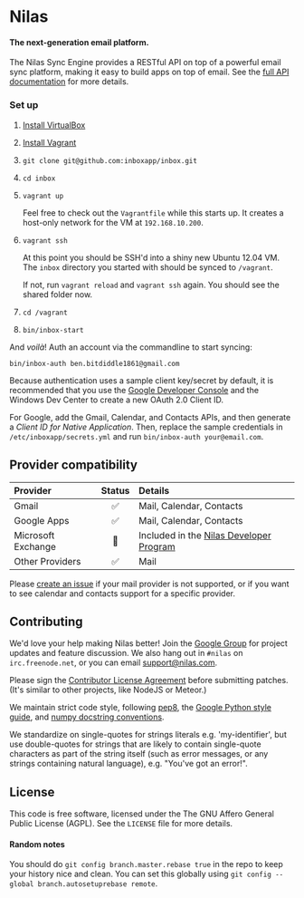 # Nilas

#### The next-generation email platform.


The Nilas Sync Engine provides a RESTful API on top of a powerful email sync platform, making it easy to build apps on top of email. See the [full API documentation](https://www.nilas.com/docs/api#overview) for more details.



### Set up


1. [Install VirtualBox](https://www.virtualbox.org/wiki/Downloads)

2. [Install Vagrant](http://www.vagrantup.com/downloads.html)

3. `git clone git@github.com:inboxapp/inbox.git`

4. `cd inbox`

5. `vagrant up`

    Feel free to check out the `Vagrantfile` while this starts up. It creates a host-only network for the VM at `192.168.10.200`.

6. `vagrant ssh`

    At this point you should be SSH'd into a shiny new Ubuntu 12.04 VM. The
    `inbox` directory you started with should be synced to `/vagrant`.

    If not, run `vagrant reload` and `vagrant ssh` again. You should see the
    shared folder now.

7. `cd /vagrant`

8. `bin/inbox-start`

And _voilà_! Auth an account via the commandline to start syncing:

    bin/inbox-auth ben.bitdiddle1861@gmail.com

Because authentication uses a sample client key/secret by default, it is recommended that you use the [Google Developer Console](https://console.developers.google.com) and the Windows Dev Center to create a new OAuth 2.0 Client ID.

For Google, add the Gmail, Calendar, and Contacts APIs, and then generate a *Client ID for Native Application*. Then, replace the sample credentials in `/etc/inboxapp/secrets.yml` and run `bin/inbox-auth your@email.com`.



## Provider compatibility

|  Provider  	|  Status      			| 	Details  |
|:------------	|:--------------------:	|:----------|
| Gmail 		|  :white_check_mark:	| Mail, Calendar, Contacts   |
| Google Apps 		|  :white_check_mark:	| Mail, Calendar, Contacts   |
| Microsoft Exchange | :large_blue_diamond: | Included in the [Nilas Developer Program](https://www.nilas.com/features)  |
| Other Providers   |  :white_check_mark:   | Mail  |

Please [create an issue](https://github.com/inboxapp/inbox/issues) if your mail provider is not supported, or if you want to see calendar and contacts support for a specific provider.

## Contributing

We'd love your help making Nilas better! Join the [Google
Group](http://groups.google.com/group/inbox-dev) for project updates and feature discussion. We also hang out in `#nilas` on `irc.freenode.net`, or you can email
[support@nilas.com](mailto:support@nilas.com).

Please sign the [Contributor License Agreement](https://www.nilas.com/cla.html)
before submitting patches. (It's similar to other projects, like NodeJS or Meteor.)

We maintain strict code style, following [pep8](http://legacy.python.org/dev/peps/pep-0008/), the [Google Python style
guide](http://google-styleguide.googlecode.com/svn/trunk/pyguide.html), and [numpy docstring
conventions](https://github.com/numpy/numpy/blob/master/doc/HOWTO_DOCUMENT.rst.txt).

We standardize on single-quotes for strings literals e.g. 'my-identifier', but use double-quotes for strings that are likely to contain single-quote characters as part of the string itself (such as error messages, or any strings containing natural language), e.g. "You've got an error!".


## License

This code is free software, licensed under the The GNU Affero General Public License (AGPL).
See the `LICENSE` file for more details.


#### Random notes

You should do `git config branch.master.rebase true` in the repo to keep your
history nice and clean. You can set this globally using `git config --global branch.autosetuprebase remote`.
